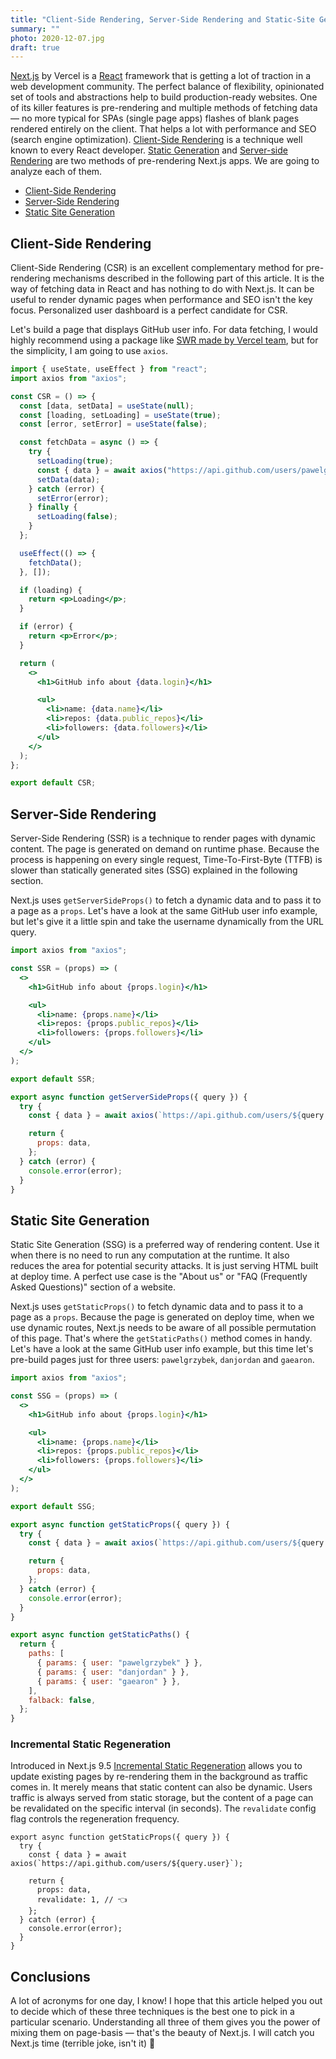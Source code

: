 ```yaml
---
title: "Client-Side Rendering, Server-Side Rendering and Static-Site Generation of Next.js applications explained"
summary: ""
photo: 2020-12-07.jpg
draft: true
---
```


[Next.js](https://nextjs.org) by Vercel is a [React](https://reactjs.org) framework that is getting a lot of traction in a web development community. The perfect balance of flexibility, opinionated set of tools and abstractions help to build production-ready websites. One of its killer features is pre-rendering and multiple methods of fetching data — no more typical for SPAs (single page apps) flashes of blank pages rendered entirely on the client. That helps a lot with performance and SEO (search engine optimization). [Client-Side Rendering](https://nextjs.org/docs/basic-features/data-fetching#fetching-data-on-the-client-side) is a technique well known to every React developer. [Static Generation](https://nextjs.org/docs/basic-features/pages#static-generation-recommended) and [Server-side Rendering](https://nextjs.org/docs/basic-features/pages#server-side-rendering) are two methods of pre-rendering Next.js apps. We are going to analyze each of them.

- [Client-Side Rendering](#client-side-rendering)
- [Server-Side Rendering](#server-side-rendering)
- [Static Site Generation](#static-site-generation)

## Client-Side Rendering

Client-Side Rendering (CSR) is an excellent complementary method for pre-rendering mechanisms described in the following part of this article. It is the way of fetching data in React and has nothing to do with Next.js. It can be useful to render dynamic pages when performance and SEO isn't the key focus. Personalized user dashboard is a perfect candidate for CSR.

Let's build a page that displays GitHub user info. For data fetching, I would highly recommend using a package like [SWR made by Vercel team](https://swr.vercel.app), but for the simplicity, I am going to use `axios`.

```jsx
import { useState, useEffect } from "react";
import axios from "axios";

const CSR = () => {
  const [data, setData] = useState(null);
  const [loading, setLoading] = useState(true);
  const [error, setError] = useState(false);

  const fetchData = async () => {
    try {
      setLoading(true);
      const { data } = await axios("https://api.github.com/users/pawelgrzybek");
      setData(data);
    } catch (error) {
      setError(error);
    } finally {
      setLoading(false);
    }
  };

  useEffect(() => {
    fetchData();
  }, []);

  if (loading) {
    return <p>Loading</p>;
  }

  if (error) {
    return <p>Error</p>;
  }

  return (
    <>
      <h1>GitHub info about {data.login}</h1>

      <ul>
        <li>name: {data.name}</li>
        <li>repos: {data.public_repos}</li>
        <li>followers: {data.followers}</li>
      </ul>
    </>
  );
};

export default CSR;
```

## Server-Side Rendering

Server-Side Rendering (SSR) is a technique to render pages with dynamic content. The page is generated on demand on runtime phase. Because the process is happening on every single request, Time-To-First-Byte (TTFB) is slower than statically generated sites (SSG) explained in the following section.

Next.js uses `getServerSideProps()` to fetch a dynamic data and to pass it to a page as a `props`. Let's have a look at the same GitHub user info example, but let's give it a little spin and take the username dynamically from the URL query.

```jsx
import axios from "axios";

const SSR = (props) => (
  <>
    <h1>GitHub info about {props.login}</h1>

    <ul>
      <li>name: {props.name}</li>
      <li>repos: {props.public_repos}</li>
      <li>followers: {props.followers}</li>
    </ul>
  </>
);

export default SSR;

export async function getServerSideProps({ query }) {
  try {
    const { data } = await axios(`https://api.github.com/users/${query.user}`);

    return {
      props: data,
    };
  } catch (error) {
    console.error(error);
  }
}
```

## Static Site Generation

Static Site Generation (SSG) is a preferred way of rendering content. Use it when there is no need to run any computation at the runtime. It also reduces the area for potential security attacks. It is just serving HTML built at deploy time. A perfect use case is the "About us" or "FAQ (Frequently Asked Questions)" section of a website.

Next.js uses `getStaticProps()` to fetch dynamic data and to pass it to a page as a `props`. Because the page is generated on deploy time, when we use dynamic routes, Next.js needs to be aware of all possible permutation of this page. That's where the `getStaticPaths()` method comes in handy. Let's have a look at the same GitHub user info example, but this time let's pre-build pages just for three users: `pawelgrzybek`, `danjordan` and `gaearon`.

```jsx
import axios from "axios";

const SSG = (props) => (
  <>
    <h1>GitHub info about {props.login}</h1>

    <ul>
      <li>name: {props.name}</li>
      <li>repos: {props.public_repos}</li>
      <li>followers: {props.followers}</li>
    </ul>
  </>
);

export default SSG;

export async function getStaticProps({ query }) {
  try {
    const { data } = await axios(`https://api.github.com/users/${query.user}`);

    return {
      props: data,
    };
  } catch (error) {
    console.error(error);
  }
}

export async function getStaticPaths() {
  return {
    paths: [
      { params: { user: "pawelgrzybek" } },
      { params: { user: "danjordan" } },
      { params: { user: "gaearon" } },
    ],
    falback: false,
  };
}
```

### Incremental Static Regeneration

Introduced in Next.js 9.5 [Incremental Static Regeneration](https://nextjs.org/docs/basic-features/data-fetching#incremental-static-regeneration) allows you to update existing pages by re-rendering them in the background as traffic comes in. It merely means that static content can also be dynamic. Users traffic is always served from static storage, but the content of a page can be revalidated on the specific interval (in seconds). The `revalidate` config flag controls the regeneration frequency.

```
export async function getStaticProps({ query }) {
  try {
    const { data } = await axios(`https://api.github.com/users/${query.user}`);

    return {
      props: data,
      revalidate: 1, // 👈
    };
  } catch (error) {
    console.error(error);
  }
}
```

## Conclusions

A lot of acronyms for one day, I know! I hope that this article helped you out to decide which of these three techniques is the best one to pick in a particular scenario. Understanding all three of them gives you the power of mixing them on page-basis — that's the beauty of Next.js. I will catch you Next.js time (terrible joke, isn't it) 👋
